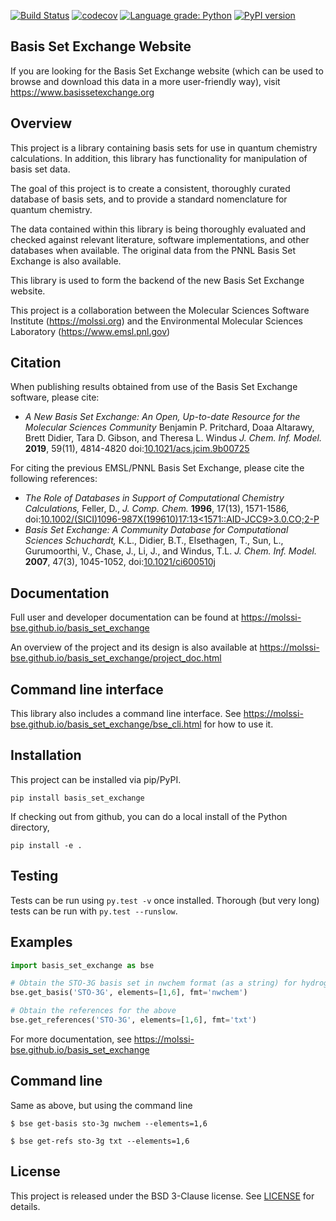 [![Build Status](https://travis-ci.org/MolSSI-BSE/basis_set_exchange.svg?branch=master)](https://travis-ci.org/MolSSI-BSE/basis_set_exchange)
[![codecov](https://codecov.io/gh/MolSSI-BSE/basis_set_exchange/branch/master/graph/badge.svg)](https://codecov.io/gh/MolSSI-BSE/basis_set_exchange)
[![Language grade: Python](https://img.shields.io/lgtm/grade/python/g/MolSSI-BSE/basis_set_exchange.svg?logo=lgtm&logoWidth=18)](https://lgtm.com/projects/g/MolSSI-BSE/basis_set_exchange/context:python)
[![PyPI version](https://img.shields.io/pypi/v/basis_set_exchange.svg)](https://pypi.org/project/basis_set_exchange/)

## Basis Set Exchange Website

If you are looking for the Basis Set Exchange website (which can be
used to browse and download this data in a more user-friendly way),
visit https://www.basissetexchange.org


## Overview

This project is a library containing basis sets for use in quantum
chemistry calculations.  In addition, this library has functionality
for manipulation of basis set data.

The goal of this project is to create a consistent, thoroughly curated
database of basis sets, and to provide a standard nomenclature for
quantum chemistry.

The data contained within this library is being thoroughly evaluated
and checked against relevant literature, software implementations, and
other databases when available. The original data from the PNNL Basis
Set Exchange is also available.

This library is used to form the backend of the new Basis Set Exchange
website.

This project is a collaboration between the Molecular Sciences Software
Institute (https://molssi.org) and the Environmental Molecular Sciences
Laboratory (https://www.emsl.pnl.gov)

## Citation

When publishing results obtained from use of the Basis Set Exchange software, please cite:

 * *A New Basis Set Exchange: An Open, Up-to-date Resource for the Molecular Sciences Community* Benjamin P. Pritchard, Doaa Altarawy, Brett Didier, Tara D. Gibson, and Theresa L. Windus *J. Chem. Inf. Model.* **2019**, 59(11), 4814-4820 doi:[10.1021/acs.jcim.9b00725](https://doi.org/10.1021/acs.jcim.9b00725)

For citing the previous EMSL/PNNL Basis Set Exchange, please cite the following references:

 * *The Role of Databases in Support of Computational Chemistry Calculations,* Feller, D., *J. Comp. Chem.* **1996**, 17(13), 1571-1586, doi:[10.1002/(SICI)1096-987X(199610)17:13<1571::AID-JCC9>3.0.CO;2-P](https://doi.org/10.1002/(SICI)1096-987X(199610)17:13<1571::AID-JCC9>3.0.CO;2-P)
 * *Basis Set Exchange: A Community Database for Computational Sciences Schuchardt,* K.L., Didier, B.T., Elsethagen, T., Sun, L., Gurumoorthi, V., Chase, J., Li, J., and Windus, T.L. *J. Chem. Inf. Model.* **2007**, 47(3), 1045-1052, doi:[10.1021/ci600510j](https://doi.org/10.1021/ci600510j)

## Documentation

Full user and developer documentation can be found at
https://molssi-bse.github.io/basis_set_exchange

An overview of the project and its design is also available at
https://molssi-bse.github.io/basis_set_exchange/project_doc.html

## Command line interface

This library also includes a command line interface.
See https://molssi-bse.github.io/basis_set_exchange/bse_cli.html for how to use it.

## Installation
This project can be installed via pip/PyPI.
```
pip install basis_set_exchange
```

If checking out from github, you can do a local install of the Python
directory,
```
pip install -e .
```

## Testing

Tests can be run using `py.test -v` once installed. Thorough (but very
long) tests can be run with `py.test --runslow`.

## Examples
```python
import basis_set_exchange as bse

# Obtain the STO-3G basis set in nwchem format (as a string) for hydrogen and carbon
bse.get_basis('STO-3G', elements=[1,6], fmt='nwchem')

# Obtain the references for the above
bse.get_references('STO-3G', elements=[1,6], fmt='txt')
```

For more documentation, see https://molssi-bse.github.io/basis_set_exchange


## Command line

Same as above, but using the command line

``$ bse get-basis sto-3g nwchem --elements=1,6``

``$ bse get-refs sto-3g txt --elements=1,6``

## License

This project is released under the BSD 3-Clause license. See [LICENSE](LICENSE) for details.
